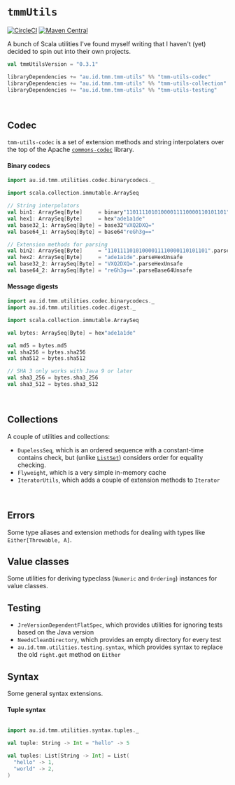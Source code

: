 # `tmmUtils`
[![CircleCI](https://circleci.com/gh/tmccarthy/tmmUtils/tree/master.svg?style=svg)](https://circleci.com/gh/tmccarthy/tmmUtils/tree/master)
[![Maven Central](https://img.shields.io/maven-central/v/au.id.tmm.tmm-utils/tmm-utils-codec_2.13.svg)](https://repo.maven.apache.org/maven2/au/id/tmm/tmm-utils/tmm-utils-codec_2.13/)

A bunch of Scala utilities I've found myself writing that I haven't (yet) decided to spin out into 
their own projects.

```scala
val tmmUtilsVersion = "0.3.1"

libraryDependencies += "au.id.tmm.tmm-utils" %% "tmm-utils-codec"      % tmmUtilsVersion          // Codecs and hashing
libraryDependencies += "au.id.tmm.tmm-utils" %% "tmm-utils-collection" % tmmUtilsVersion          // Collections
libraryDependencies += "au.id.tmm.tmm-utils" %% "tmm-utils-testing"    % tmmUtilsVersion % "test" // Test utilities
```

<br/>

## Codec

`tmm-utils-codec` is a set of extension methods and string interpolaters over the top of the Apache
[`commons-codec`](https://commons.apache.org/proper/commons-codec/) library.

#### Binary codecs

```scala
import au.id.tmm.utilities.codec.binarycodecs._

import scala.collection.immutable.ArraySeq

// String interpolators
val bin1: ArraySeq[Byte]     = binary"11011110101000011110000110101101"
val hex1: ArraySeq[Byte]     = hex"ade1a1de"
val base32_1: ArraySeq[Byte] = base32"VXQ2DXQ="
val base64_1: ArraySeq[Byte] = base64"reGh3g=="

// Extension methods for parsing
val bin2: ArraySeq[Byte]     = "11011110101000011110000110101101".parseBinaryUnsafe
val hex2: ArraySeq[Byte]     = "ade1a1de".parseHexUnsafe
val base32_2: ArraySeq[Byte] = "VXQ2DXQ=".parseHexUnsafe
val base64_2: ArraySeq[Byte] = "reGh3g==".parseBase64Unsafe
```

#### Message digests

```scala
import au.id.tmm.utilities.codec.binarycodecs._
import au.id.tmm.utilities.codec.digest._

import scala.collection.immutable.ArraySeq

val bytes: ArraySeq[Byte] = hex"ade1a1de"

val md5 = bytes.md5
val sha256 = bytes.sha256
val sha512 = bytes.sha512

// SHA 3 only works with Java 9 or later
val sha3_256 = bytes.sha3_256
val sha3_512 = bytes.sha3_512
```

<br/>

## Collections

A couple of utilities and collections:

* `DupelessSeq`, which is an ordered sequence with a constant-time contains check, but (unlike [`ListSet`](https://www.scala-lang.org/api/current/scala/collection/immutable/ListSet.html))
  considers order for equality checking.
* `Flyweight`, which is a very simple in-memory cache
* `IteratorUtils`, which adds a couple of extension methods to `Iterator`

<br/>

## Errors

Some type aliases and extension methods for dealing with types like `Either[Throwable, A]`.

## Value classes

Some utilities for deriving typeclass (`Numeric` and `Ordering`) instances for value classes.

## Testing

* `JreVersionDependentFlatSpec`, which provides utilities for ignoring tests based on the Java version
* `NeedsCleanDirectory`, which provides an empty directory for every test
* `au.id.tmm.utilities.testing.syntax`, which provides syntax to replace the old `right.get` method on `Either`

## Syntax

Some general syntax extensions.

#### Tuple syntax

```scala

import au.id.tmm.utilities.syntax.tuples._

val tuple: String -> Int = "hello" -> 5

val tuples: List[String -> Int] = List(
  "hello" -> 1,
  "world" -> 2,
)

```